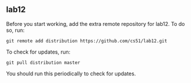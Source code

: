 
## lab12

Before you start working, add the extra remote repository for lab12. To do so, run:

`git remote add distribution https://github.com/cs51/lab12.git`

To check for updates, run:

`git pull distribution master`

You should run this periodically to check for updates.
